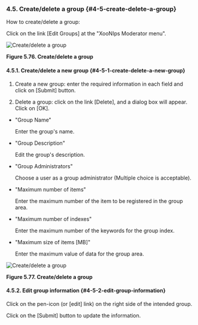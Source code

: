 ### 4.5. Create/delete a group {#4-5-create-delete-a-group}

How to create/delete a group:

Click on the link [Edit Groups] at the &quot;XooNIps Moderator menu&quot;.

![Create/delete a group](../../assets/xoonips-operate66.png)

**Figure 5.76. Create/delete a group**

#### 4.5.1. Create/delete a new group {#4-5-1-create-delete-a-new-group}

1.  Create a new group: enter the required information in each field and click on [Submit] button.

2.  Delete a group: click on the link [Delete], and a dialog box will appear. Click on [OK].

*   &quot;Group Name&quot;

    Enter the group&#039;s name.

*   &quot;Group Description&quot;

    Edit the group&#039;s description.

*   &quot;Group Administrators&quot;

    Choose a user as a group administrator (Multiple choice is acceptable).

*   &quot;Maximum number of items&quot;

    Enter the maximum number of the item to be registered in the group area.

*   &quot;Maximum number of indexes&quot;

    Enter the maximum number of the keywords for the group index.

*   &quot;Maximum size of items [MB]&quot;

    Enter the maximum value of data for the group area.

![Create/delete a group](../../assets/xoonips-operate67.png)

**Figure 5.77. Create/delete a group**

#### 4.5.2. Edit group information {#4-5-2-edit-group-information}

Click on the pen-icon (or [edit] link) on the right side of the intended group.

Click on the [Submit] button to update the information.